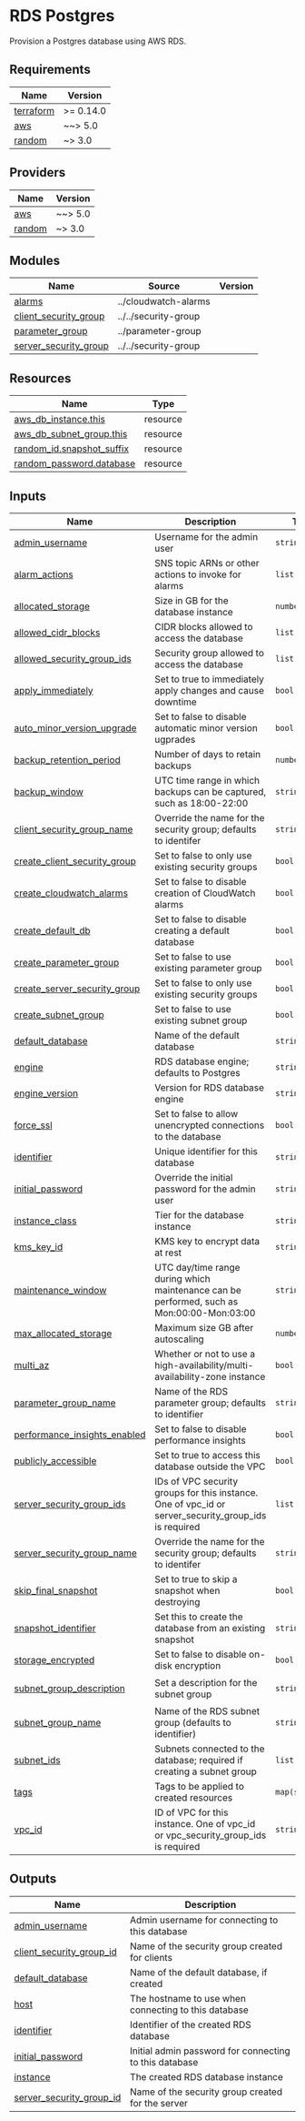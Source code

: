 # RDS Postgres

Provision a Postgres database using AWS RDS.

<!-- BEGIN_TF_DOCS -->
## Requirements

| Name | Version |
|------|---------|
| <a name="requirement_terraform"></a> [terraform](#requirement\_terraform) | >= 0.14.0 |
| <a name="requirement_aws"></a> [aws](#requirement\_aws) | ~~> 5.0 |
| <a name="requirement_random"></a> [random](#requirement\_random) | ~> 3.0 |

## Providers

| Name | Version |
|------|---------|
| <a name="provider_aws"></a> [aws](#provider\_aws) | ~~> 5.0 |
| <a name="provider_random"></a> [random](#provider\_random) | ~> 3.0 |

## Modules

| Name | Source | Version |
|------|--------|---------|
| <a name="module_alarms"></a> [alarms](#module\_alarms) | ../cloudwatch-alarms |  |
| <a name="module_client_security_group"></a> [client\_security\_group](#module\_client\_security\_group) | ../../security-group |  |
| <a name="module_parameter_group"></a> [parameter\_group](#module\_parameter\_group) | ../parameter-group |  |
| <a name="module_server_security_group"></a> [server\_security\_group](#module\_server\_security\_group) | ../../security-group |  |

## Resources

| Name | Type |
|------|------|
| [aws_db_instance.this](https://registry.terraform.io/providers/hashicorp/aws/latest/docs/resources/db_instance) | resource |
| [aws_db_subnet_group.this](https://registry.terraform.io/providers/hashicorp/aws/latest/docs/resources/db_subnet_group) | resource |
| [random_id.snapshot_suffix](https://registry.terraform.io/providers/hashicorp/random/latest/docs/resources/id) | resource |
| [random_password.database](https://registry.terraform.io/providers/hashicorp/random/latest/docs/resources/password) | resource |

## Inputs

| Name | Description | Type | Default | Required |
|------|-------------|------|---------|:--------:|
| <a name="input_admin_username"></a> [admin\_username](#input\_admin\_username) | Username for the admin user | `string` | `"postgres"` | no |
| <a name="input_alarm_actions"></a> [alarm\_actions](#input\_alarm\_actions) | SNS topic ARNs or other actions to invoke for alarms | `list(string)` | `[]` | no |
| <a name="input_allocated_storage"></a> [allocated\_storage](#input\_allocated\_storage) | Size in GB for the database instance | `number` | n/a | yes |
| <a name="input_allowed_cidr_blocks"></a> [allowed\_cidr\_blocks](#input\_allowed\_cidr\_blocks) | CIDR blocks allowed to access the database | `list(string)` | `[]` | no |
| <a name="input_allowed_security_group_ids"></a> [allowed\_security\_group\_ids](#input\_allowed\_security\_group\_ids) | Security group allowed to access the database | `list(string)` | `[]` | no |
| <a name="input_apply_immediately"></a> [apply\_immediately](#input\_apply\_immediately) | Set to true to immediately apply changes and cause downtime | `bool` | `false` | no |
| <a name="input_auto_minor_version_upgrade"></a> [auto\_minor\_version\_upgrade](#input\_auto\_minor\_version\_upgrade) | Set to false to disable automatic minor version ugprades | `bool` | `true` | no |
| <a name="input_backup_retention_period"></a> [backup\_retention\_period](#input\_backup\_retention\_period) | Number of days to retain backups | `number` | `30` | no |
| <a name="input_backup_window"></a> [backup\_window](#input\_backup\_window) | UTC time range in which backups can be captured, such as 18:00-22:00 | `string` | `null` | no |
| <a name="input_client_security_group_name"></a> [client\_security\_group\_name](#input\_client\_security\_group\_name) | Override the name for the security group; defaults to identifer | `string` | `""` | no |
| <a name="input_create_client_security_group"></a> [create\_client\_security\_group](#input\_create\_client\_security\_group) | Set to false to only use existing security groups | `bool` | `true` | no |
| <a name="input_create_cloudwatch_alarms"></a> [create\_cloudwatch\_alarms](#input\_create\_cloudwatch\_alarms) | Set to false to disable creation of CloudWatch alarms | `bool` | `true` | no |
| <a name="input_create_default_db"></a> [create\_default\_db](#input\_create\_default\_db) | Set to false to disable creating a default database | `bool` | `true` | no |
| <a name="input_create_parameter_group"></a> [create\_parameter\_group](#input\_create\_parameter\_group) | Set to false to use existing parameter group | `bool` | `true` | no |
| <a name="input_create_server_security_group"></a> [create\_server\_security\_group](#input\_create\_server\_security\_group) | Set to false to only use existing security groups | `bool` | `true` | no |
| <a name="input_create_subnet_group"></a> [create\_subnet\_group](#input\_create\_subnet\_group) | Set to false to use existing subnet group | `bool` | `true` | no |
| <a name="input_default_database"></a> [default\_database](#input\_default\_database) | Name of the default database | `string` | `"postgres"` | no |
| <a name="input_engine"></a> [engine](#input\_engine) | RDS database engine; defaults to Postgres | `string` | `"postgres"` | no |
| <a name="input_engine_version"></a> [engine\_version](#input\_engine\_version) | Version for RDS database engine | `string` | n/a | yes |
| <a name="input_force_ssl"></a> [force\_ssl](#input\_force\_ssl) | Set to false to allow unencrypted connections to the database | `bool` | `true` | no |
| <a name="input_identifier"></a> [identifier](#input\_identifier) | Unique identifier for this database | `string` | n/a | yes |
| <a name="input_initial_password"></a> [initial\_password](#input\_initial\_password) | Override the initial password for the admin user | `string` | `""` | no |
| <a name="input_instance_class"></a> [instance\_class](#input\_instance\_class) | Tier for the database instance | `string` | n/a | yes |
| <a name="input_kms_key_id"></a> [kms\_key\_id](#input\_kms\_key\_id) | KMS key to encrypt data at rest | `string` | `null` | no |
| <a name="input_maintenance_window"></a> [maintenance\_window](#input\_maintenance\_window) | UTC day/time range during which maintenance can be performed, such as Mon:00:00-Mon:03:00 | `string` | `null` | no |
| <a name="input_max_allocated_storage"></a> [max\_allocated\_storage](#input\_max\_allocated\_storage) | Maximum size GB after autoscaling | `number` | `0` | no |
| <a name="input_multi_az"></a> [multi\_az](#input\_multi\_az) | Whether or not to use a high-availability/multi-availability-zone instance | `bool` | `false` | no |
| <a name="input_parameter_group_name"></a> [parameter\_group\_name](#input\_parameter\_group\_name) | Name of the RDS parameter group; defaults to identifier | `string` | `""` | no |
| <a name="input_performance_insights_enabled"></a> [performance\_insights\_enabled](#input\_performance\_insights\_enabled) | Set to false to disable performance insights | `bool` | `true` | no |
| <a name="input_publicly_accessible"></a> [publicly\_accessible](#input\_publicly\_accessible) | Set to true to access this database outside the VPC | `bool` | `false` | no |
| <a name="input_server_security_group_ids"></a> [server\_security\_group\_ids](#input\_server\_security\_group\_ids) | IDs of VPC security groups for this instance. One of vpc\_id or server\_security\_group\_ids is required | `list(string)` | `[]` | no |
| <a name="input_server_security_group_name"></a> [server\_security\_group\_name](#input\_server\_security\_group\_name) | Override the name for the security group; defaults to identifer | `string` | `""` | no |
| <a name="input_skip_final_snapshot"></a> [skip\_final\_snapshot](#input\_skip\_final\_snapshot) | Set to true to skip a snapshot when destroying | `bool` | `false` | no |
| <a name="input_snapshot_identifier"></a> [snapshot\_identifier](#input\_snapshot\_identifier) | Set this to create the database from an existing snapshot | `string` | `null` | no |
| <a name="input_storage_encrypted"></a> [storage\_encrypted](#input\_storage\_encrypted) | Set to false to disable on-disk encryption | `bool` | `true` | no |
| <a name="input_subnet_group_description"></a> [subnet\_group\_description](#input\_subnet\_group\_description) | Set a description for the subnet group | `string` | `"Postgres subnet group"` | no |
| <a name="input_subnet_group_name"></a> [subnet\_group\_name](#input\_subnet\_group\_name) | Name of the RDS subnet group (defaults to identifier) | `string` | `null` | no |
| <a name="input_subnet_ids"></a> [subnet\_ids](#input\_subnet\_ids) | Subnets connected to the database; required if creating a subnet group | `list(string)` | `null` | no |
| <a name="input_tags"></a> [tags](#input\_tags) | Tags to be applied to created resources | `map(string)` | `{}` | no |
| <a name="input_vpc_id"></a> [vpc\_id](#input\_vpc\_id) | ID of VPC for this instance. One of vpc\_id or vpc\_security\_group\_ids is required | `string` | `null` | no |

## Outputs

| Name | Description |
|------|-------------|
| <a name="output_admin_username"></a> [admin\_username](#output\_admin\_username) | Admin username for connecting to this database |
| <a name="output_client_security_group_id"></a> [client\_security\_group\_id](#output\_client\_security\_group\_id) | Name of the security group created for clients |
| <a name="output_default_database"></a> [default\_database](#output\_default\_database) | Name of the default database, if created |
| <a name="output_host"></a> [host](#output\_host) | The hostname to use when connecting to this database |
| <a name="output_identifier"></a> [identifier](#output\_identifier) | Identifier of the created RDS database |
| <a name="output_initial_password"></a> [initial\_password](#output\_initial\_password) | Initial admin password for connecting to this database |
| <a name="output_instance"></a> [instance](#output\_instance) | The created RDS database instance |
| <a name="output_server_security_group_id"></a> [server\_security\_group\_id](#output\_server\_security\_group\_id) | Name of the security group created for the server |
<!-- END_TF_DOCS -->
